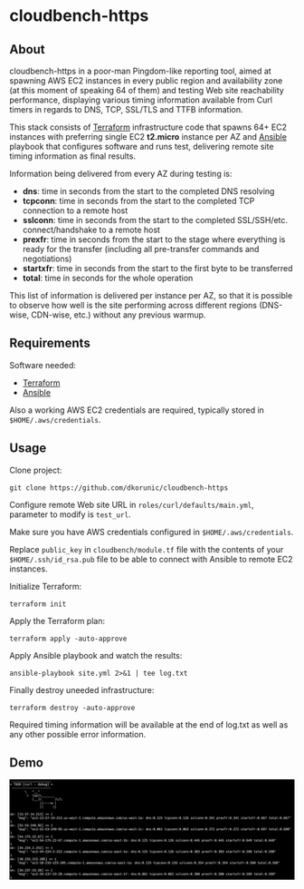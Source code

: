 cloudbench-https
===

## About

cloudbench-https in a poor-man Pingdom-like reporting tool, aimed at spawning AWS EC2 instances in every public region and availability zone (at this moment of speaking 64 of them) and testing Web site reachability performance, displaying various timing information available from Curl timers in regards to DNS, TCP, SSL/TLS and TTFB information.

This stack consists of [Terraform](https://www.terraform.io/) infrastructure code that spawns 64+ EC2 instances with preferring single EC2 **t2.micro** instance per AZ and [Ansible](https://www.ansible.com/) playbook that configures software and runs test, delivering remote site timing information as final results.

Information being delivered from every AZ during testing is:

  - **dns**: time in seconds from the start to the completed DNS resolving
  - **tcpconn**: time in seconds from the start to the completed TCP connection to a remote host
  - **sslconn**: time in seconds from the start to the completed SSL/SSH/etc. connect/handshake to a remote host
  - **prexfr**: time in seconds from the start to the stage where everything is ready for the transfer (including all pre-transfer commands and negotiations)
  - **startxfr**: time in seconds from the start to the first byte to be transferred
  - **total**: time in seconds for the whole operation

This list of information is delivered per instance per AZ, so that it is possible to observe how well is the site performing across different regions (DNS-wise, CDN-wise, etc.) without any previous warmup.

## Requirements

Software needed:

  - [Terraform](https://www.terraform.io/)
  - [Ansible](https://docs.ansible.com/)

Also a working AWS EC2 credentials are required, typically stored in `$HOME/.aws/credentials`.

## Usage

Clone project:

```shell
git clone https://github.com/dkorunic/cloudbench-https
```
  
Configure remote Web site URL in `roles/curl/defaults/main.yml`, parameter to modify is `test_url`.
 
Make sure you have AWS credentials configured in `$HOME/.aws/credentials`.

Replace `public_key` in `cloudbench/module.tf` file with the contents of your `$HOME/.ssh/id_rsa.pub` file to be able to connect with Ansible to remote EC2 instances.

Initialize Terraform:

```shell
terraform init
```

Apply the Terraform plan:

```shell
terraform apply -auto-approve
```

Apply Ansible playbook and watch the results:

```shell
ansible-playbook site.yml 2>&1 | tee log.txt
```

Finally destroy uneeded infrastructure:

```shell
terraform destroy -auto-approve
```

Required timing information will be available at the end of log.txt as well as any other possible error information.

## Demo

![](demo.png)